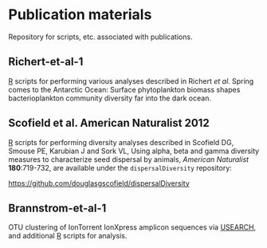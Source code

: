 Publication materials
=====================

Repository for scripts, etc. associated with publications.


Richert-et-al-1
---------------

[R] scripts for performing various analyses described in Richert *et al.* Spring comes to the Antarctic Ocean: Surface phytoplankton biomass shapes bacterioplankton community diversity far into the dark ocean.



Scofield et al. American Naturalist 2012
----------------------------------------

[R] scripts for performing diversity analyses described in Scofield DG, Smouse PE, Karubian J
and Sork VL, Using alpha, beta and gamma diversity measures to characterize seed dispersal
by animals, _American Naturalist_ **180**:719-732, are available under the `dispersalDiversity` repository:

<https://github.com/douglasgscofield/dispersalDiversity>


Brannstrom-et-al-1
---------------

OTU clustering of IonTorrent IonXpress amplicon sequences via [USEARCH], and additional [R] scripts for analysis.

[R]:          https://www.r-project.org
[USEARCH]:    http://drive5.com/usearch
